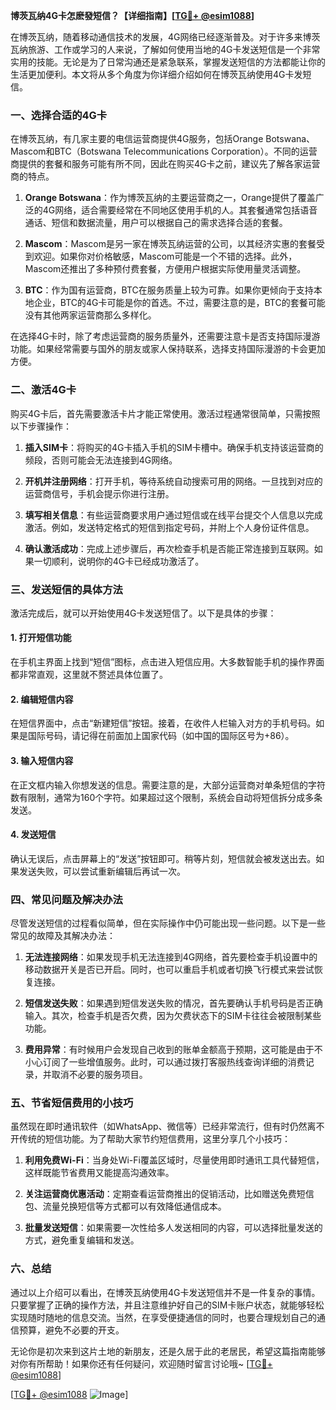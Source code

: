 **博茨瓦纳4G卡怎麽發短信？【详细指南】[[TG💪+ @esim1088](https://t.me/s/esim1088)]**

在博茨瓦纳，随着移动通信技术的发展，4G网络已经逐渐普及。对于许多来博茨瓦纳旅游、工作或学习的人来说，了解如何使用当地的4G卡发送短信是一个非常实用的技能。无论是为了日常沟通还是紧急联系，掌握发送短信的方法都能让你的生活更加便利。本文将从多个角度为你详细介绍如何在博茨瓦纳使用4G卡发短信。

### 一、选择合适的4G卡

在博茨瓦纳，有几家主要的电信运营商提供4G服务，包括Orange Botswana、Mascom和BTC（Botswana Telecommunications Corporation）。不同的运营商提供的套餐和服务可能有所不同，因此在购买4G卡之前，建议先了解各家运营商的特点。

1. **Orange Botswana**：作为博茨瓦纳的主要运营商之一，Orange提供了覆盖广泛的4G网络，适合需要经常在不同地区使用手机的人。其套餐通常包括语音通话、短信和数据流量，用户可以根据自己的需求选择合适的套餐。
   
2. **Mascom**：Mascom是另一家在博茨瓦纳运营的公司，以其经济实惠的套餐受到欢迎。如果你对价格敏感，Mascom可能是一个不错的选择。此外，Mascom还推出了多种预付费套餐，方便用户根据实际使用量灵活调整。

3. **BTC**：作为国有运营商，BTC在服务质量上较为可靠。如果你更倾向于支持本地企业，BTC的4G卡可能是你的首选。不过，需要注意的是，BTC的套餐可能没有其他两家运营商那么多样化。

在选择4G卡时，除了考虑运营商的服务质量外，还需要注意卡是否支持国际漫游功能。如果经常需要与国外的朋友或家人保持联系，选择支持国际漫游的卡会更加方便。

### 二、激活4G卡

购买4G卡后，首先需要激活卡片才能正常使用。激活过程通常很简单，只需按照以下步骤操作：

1. **插入SIM卡**：将购买的4G卡插入手机的SIM卡槽中。确保手机支持该运营商的频段，否则可能会无法连接到4G网络。

2. **开机并注册网络**：打开手机，等待系统自动搜索可用的网络。一旦找到对应的运营商信号，手机会提示你进行注册。

3. **填写相关信息**：有些运营商要求用户通过短信或在线平台提交个人信息以完成激活。例如，发送特定格式的短信到指定号码，并附上个人身份证件信息。

4. **确认激活成功**：完成上述步骤后，再次检查手机是否能正常连接到互联网。如果一切顺利，说明你的4G卡已经成功激活了。

### 三、发送短信的具体方法

激活完成后，就可以开始使用4G卡发送短信了。以下是具体的步骤：

#### 1. 打开短信功能

在手机主界面上找到“短信”图标，点击进入短信应用。大多数智能手机的操作界面都非常直观，这里就不赘述具体位置了。

#### 2. 编辑短信内容

在短信界面中，点击“新建短信”按钮。接着，在收件人栏输入对方的手机号码。如果是国际号码，请记得在前面加上国家代码（如中国的国际区号为+86）。

#### 3. 输入短信内容

在正文框内输入你想发送的信息。需要注意的是，大部分运营商对单条短信的字符数有限制，通常为160个字符。如果超过这个限制，系统会自动将短信拆分成多条发送。

#### 4. 发送短信

确认无误后，点击屏幕上的“发送”按钮即可。稍等片刻，短信就会被发送出去。如果发送失败，可以尝试重新编辑后再试一次。

### 四、常见问题及解决办法

尽管发送短信的过程看似简单，但在实际操作中仍可能出现一些问题。以下是一些常见的故障及其解决办法：

1. **无法连接网络**：如果发现手机无法连接到4G网络，首先要检查手机设置中的移动数据开关是否已开启。同时，也可以重启手机或者切换飞行模式来尝试恢复连接。

2. **短信发送失败**：如果遇到短信发送失败的情况，首先要确认手机号码是否正确输入。其次，检查手机是否欠费，因为欠费状态下的SIM卡往往会被限制某些功能。

3. **费用异常**：有时候用户会发现自己收到的账单金额高于预期，这可能是由于不小心订阅了一些增值服务。此时，可以通过拨打客服热线查询详细的消费记录，并取消不必要的服务项目。

### 五、节省短信费用的小技巧

虽然现在即时通讯软件（如WhatsApp、微信等）已经非常流行，但有时仍然离不开传统的短信功能。为了帮助大家节约短信费用，这里分享几个小技巧：

1. **利用免费Wi-Fi**：当身处Wi-Fi覆盖区域时，尽量使用即时通讯工具代替短信，这样既能节省费用又能提高沟通效率。

2. **关注运营商优惠活动**：定期查看运营商推出的促销活动，比如赠送免费短信包、流量兑换短信等方式都可以有效降低通信成本。

3. **批量发送短信**：如果需要一次性给多人发送相同的内容，可以选择批量发送的方式，避免重复编辑和发送。

### 六、总结

通过以上介绍可以看出，在博茨瓦纳使用4G卡发送短信并不是一件复杂的事情。只要掌握了正确的操作方法，并且注意维护好自己的SIM卡账户状态，就能够轻松实现随时随地的信息交流。当然，在享受便捷通信的同时，也要合理规划自己的通信预算，避免不必要的开支。

无论你是初次来到这片土地的新朋友，还是久居于此的老居民，希望这篇指南能够对你有所帮助！如果你还有任何疑问，欢迎随时留言讨论哦~ [[TG💪+ @esim1088](https://t.me/s/esim1088)]

[[TG💪+ @esim1088](https://t.me/s/esim1088) ![Image](https://i.postimg.cc/4NQfJmqS/Snipaste-2025-05-13-00-14-12.png)]
